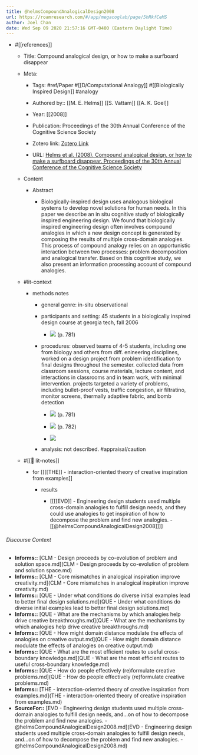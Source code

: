 ```yaml
---
title: @helmsCompoundAnalogicalDesign2008
url: https://roamresearch.com/#/app/megacoglab/page/5hRkfCeMS
author: Joel Chan
date: Wed Sep 09 2020 21:57:16 GMT-0400 (Eastern Daylight Time)
---
```


- #[[references]]

    - Title: Compound analogical design, or how to make a surfboard disappear

    - Meta:

        - Tags: #ref/Paper #[[D/Computational Analogy]] #[[Biologically Inspired Design]] #analogy

        - Authored by:: [[M. E. Helms]] [[S. Vattam]] [[A. K. Goel]]

        - Year: [[2008]]

        - Publication: Proceedings of the 30th Annual Conference of the Cognitive Science Society

        - Zotero link: [Zotero Link](zotero://select/items/7_ALW2FCSE)

        - URL: [Helms et al. (2008). Compound analogical design, or how to make a surfboard disappear. Proceedings of the 30th Annual Conference of the Cognitive Science Society](https://citeseerx.ist.psu.edu/viewdoc/download?doi=10.1.1.585.7440&rep=rep1&type=pdf)

    - Content

        - Abstract

            - Biologically-inspired design uses analogous biological systems to develop novel solutions for human needs. In this paper we describe an in situ cognitive study of biologically inspired engineering design. We found that biologically inspired engineering design often involves compound analogies in which a new design concept is generated by composing the results of multiple cross-domain analogies. This process of compound analogy relies on an opportunistic interaction between two processes: problem decomposition and analogical transfer. Based on this cognitive study, we also present an information processing account of compound analogies.

    - #lit-context

        - methods notes

            - general genre: in-situ observational

            - participants and setting: 45 students in a biologically inspired design course at georgia tech, fall 2006

                - ![](https://firebasestorage.googleapis.com/v0/b/firescript-577a2.appspot.com/o/imgs%2Fapp%2Fmegacoglab%2F8xBikSIxob.png?alt=media&token=5951b4d4-5e78-4dfc-ab57-2ac3e08067a8) (p. 781)

            - procedures: observed teams of 4-5 students, including one from biology and others from diff. enineering disciplines, worked on a design project from problem identification to final designs throughout the semester. collected data from classroom sessions, course materials, lecture content, and interactions in classrooms and in team work, with minimal intervention. projects targeted a variety of problems, including bullet-proof vests, traffic congestion, air filtratino, monitor screens, thermally adaptive fabric, and bomb detection

                - ![](https://firebasestorage.googleapis.com/v0/b/firescript-577a2.appspot.com/o/imgs%2Fapp%2Fmegacoglab%2FQSdR4QG4B6.png?alt=media&token=e3c493f7-648b-42a6-84fe-13efca530307) (p. 781)

                - ![](https://firebasestorage.googleapis.com/v0/b/firescript-577a2.appspot.com/o/imgs%2Fapp%2Fmegacoglab%2F8AgfeeIhSQ.png?alt=media&token=b347087f-1eb7-4361-8a85-b614908d25c9) (p. 782)

                - ![](https://firebasestorage.googleapis.com/v0/b/firescript-577a2.appspot.com/o/imgs%2Fapp%2Fmegacoglab%2F5CR3d-PJdA.png?alt=media&token=4b8b8570-d358-4043-99ed-6addae3bdfdf)

            - analysis: not described. #appraisal/caution

    - #[[📝 lit-notes]]

        - for [[[[THE]] - interaction-oriented theory of creative inspiration from examples]]

            - results

                - [[[[EVD]] - Engineering design students used multiple cross-domain analogies to fulfill design needs, and they could use analogies to get inspiration of how to decompose the problem and find new analogies. - [[@helmsCompoundAnalogicalDesign2008]]]]

###### Discourse Context

- **Informs::** [CLM - Design proceeds by co-evolution of problem and solution space.md](CLM - Design proceeds by co-evolution of problem and solution space.md)
- **Informs::** [CLM - Core mismatches in analogical inspiration improve creativity.md](CLM - Core mismatches in analogical inspiration improve creativity.md)
- **Informs::** [QUE - Under what conditions do diverse initial examples lead to better final design solutions.md](QUE - Under what conditions do diverse initial examples lead to better final design solutions.md)
- **Informs::** [QUE - What are the mechanisms by which analogies help drive creative breakthroughs.md](QUE - What are the mechanisms by which analogies help drive creative breakthroughs.md)
- **Informs::** [QUE - How might domain distance modulate the effects of analogies on creative output.md](QUE - How might domain distance modulate the effects of analogies on creative output.md)
- **Informs::** [QUE - What are the most efficient routes to useful cross-boundary knowledge.md](QUE - What are the most efficient routes to useful cross-boundary knowledge.md)
- **Informs::** [QUE - How do people effectively (re)formulate creative problems.md](QUE - How do people effectively (re)formulate creative problems.md)
- **Informs::** [THE - interaction-oriented theory of creative inspiration from examples.md](THE - interaction-oriented theory of creative inspiration from examples.md)
- **SourceFor::** [EVD - Engineering design students used multiple cross-domain analogies to fulfill design needs, and...on of how to decompose the problem and find new analogies. - @helmsCompoundAnalogicalDesign2008.md](EVD - Engineering design students used multiple cross-domain analogies to fulfill design needs, and...on of how to decompose the problem and find new analogies. - @helmsCompoundAnalogicalDesign2008.md)

